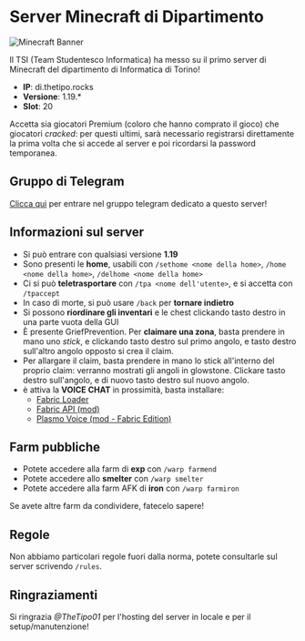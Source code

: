# Server Minecraft di Dipartimento

![Minecraft Banner](https://techhx.com/wp-content/uploads/2019/06/Minecraft-Java-Edition.png)

Il TSI (Team Studentesco Informatica) ha messo su il primo server di Minecraft del dipartimento di Informatica di Torino!

- **IP**: di.thetipo.rocks
- **Versione**: 1.19.\*
- **Slot**: 20

Accetta sia giocatori Premium (coloro che hanno comprato il gioco) che giocatori _cracked_: per questi ultimi, sarà necessario registrarsi direttamente
la prima volta che si accede al server e poi ricordarsi la password temporanea.

## Gruppo di Telegram

[Clicca qui](https://t.me/+BTIJrIvfZn8yMTY8) per entrare nel gruppo telegram dedicato a questo server!

## Informazioni sul server

- Si può entrare con qualsiasi versione **1.19**
- Sono presenti le **home**, usabili con `/sethome <nome della home>`, `/home <nome della home>`, `/delhome <nome della home>`
- Ci si può **teletrasportare** con `/tpa <nome dell'utente>`, e si accetta con `/tpaccept`
- In caso di morte, si può usare `/back` per **tornare indietro**
- Si possono **riordinare gli inventari** e le chest clickando tasto destro in una parte vuota della GUI
- È presente GriefPrevention. Per **claimare una zona**, basta prendere in mano uno _stick_, e clickando tasto destro sul primo angolo, e tasto destro sull'altro angolo opposto si crea il claim.
- Per allargare il claim, basta prendere in mano lo stick all'interno del proprio claim: verranno mostrati gli angoli in glowstone.
  Clickare tasto destro sull'angolo, e di nuovo tasto destro sul nuovo angolo.
- è attiva la **VOICE CHAT** in prossimità, basta installare:
  - [Fabric Loader](https://fabricmc.net/)
  - [Fabric API (mod)](https://modrinth.com/mod/fabric-api/versions)
  - [Plasmo Voice (mod - Fabric Edition)](https://modrinth.com/mod/plasmo-voice/version/fabric-1.19.x-1.2.19)

## Farm pubbliche

- Potete accedere alla farm di **exp** con `/warp farmend`
- Potete accedere allo **smelter** con `/warp smelter`
- Potete accedere alla farm AFK di **iron** con `/warp farmiron`

Se avete altre farm da condividere, fatecelo sapere!

## Regole

Non abbiamo particolari regole fuori dalla norma, potete consultarle sul server scrivendo `/rules`.

## Ringraziamenti

Si ringrazia _@TheTipo01_ per l'hosting del server in locale e per il setup/manutenzione!
